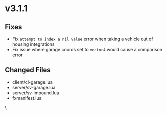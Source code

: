 # v3.1.1

## **Fixes**

* Fix `attempt to index a nil value` error when taking a vehicle out of housing integrations
* Fix issue where garage coords set to `vector4` would cause a comparison error

## **Changed Files**

* client/cl-garage.lua
* server/sv-garage.lua
* server/sv-impound.lua
* fxmanifest.lua

\
